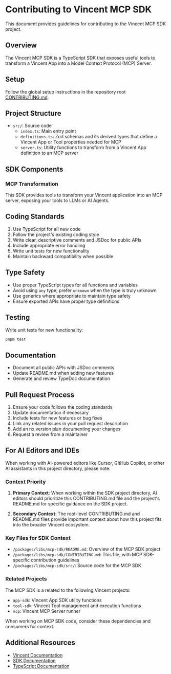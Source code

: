 # Contributing to Vincent MCP SDK

This document provides guidelines for contributing to the Vincent MCP SDK project.

## Overview

The Vincent MCP SDK is a TypeScript SDK that exposes useful tools to transform a Vincent App into a Model Context Protocol (MCP) Server.

## Setup

Follow the global setup instructions in the repository root [CONTRIBUTING.md](../../../CONTRIBUTING.md).

## Project Structure

- `src/`: Source code
  - `index.ts`: Main entry point
  - `definitions.ts`: Zod schemas and its derived types that define a Vincent App or Tool properties needed for MCP
  - `server.ts`: Utility functions to transform from a Vincent App definition to an MCP server

## SDK Components

### MCP Transformation

This SDK provides tools to transform your Vincent application into an MCP server, exposing your tools to LLMs or AI Agents.

## Coding Standards

1. Use TypeScript for all new code
2. Follow the project's existing coding style
3. Write clear, descriptive comments and JSDoc for public APIs
4. Include appropriate error handling
5. Write unit tests for new functionality
6. Maintain backward compatibility when possible

## Type Safety

- Use proper TypeScript types for all functions and variables
- Avoid using `any` type; prefer `unknown` when the type is truly unknown
- Use generics where appropriate to maintain type safety
- Ensure exported APIs have proper type definitions

## Testing

Write unit tests for new functionality:

```bash
pnpm test
```

## Documentation

- Document all public APIs with JSDoc comments
- Update README.md when adding new features
- Generate and review TypeDoc documentation

## Pull Request Process

1. Ensure your code follows the coding standards
2. Update documentation if necessary
3. Include tests for new features or bug fixes
4. Link any related issues in your pull request description
5. Add an nx version plan documenting your changes
6. Request a review from a maintainer

## For AI Editors and IDEs

When working with AI-powered editors like Cursor, GitHub Copilot, or other AI assistants in this project directory, please note:

### Context Priority

1. **Primary Context**: When working within the SDK project directory, AI editors should prioritize this CONTRIBUTING.md file and the project's README.md for specific guidance on the SDK project.

2. **Secondary Context**: The root-level CONTRIBUTING.md and README.md files provide important context about how this project fits into the broader Vincent ecosystem.

### Key Files for SDK Context

- `/packages/libs/mcp-sdk/README.md`: Overview of the MCP SDK project
- `/packages/libs/mcp-sdk/CONTRIBUTING.md`: This file, with MCP SDK-specific contribution guidelines
- `/packages/libs/mcp-sdk/src/`: Source code for the MCP SDK

### Related Projects

The MCP SDK is a related to the following Vincent projects:

- `app-sdk`: Vincent App SDK utility functions
- `tool-sdk`: Vincent Tool management and execution functions
- `mcp`: Vincent MCP Server runner

When working on MCP SDK code, consider these dependencies and consumers for context.

## Additional Resources

- [Vincent Documentation](https://docs.heyvincent.ai/)
- [SDK Documentation](https://sdk-docs.heyvincent.ai/)
- [TypeScript Documentation](https://www.typescriptlang.org/docs/)
